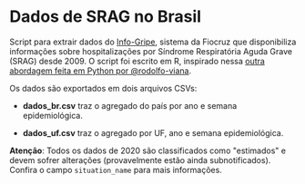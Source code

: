 # Dados de SRAG no Brasil
Script para extrair dados do [Info-Gripe](http://info.gripe.fiocruz.br/), sistema da Fiocruz que disponibiliza informações sobre hospitalizações por Síndrome Respiratória Aguda Grave (SRAG) desde 2009. O script foi escrito em R, inspirado nessa [outra abordagem feita em Python por @rodolfo-viana](https://github.com/rodolfo-viana/dailylog/blob/master/scripts/covid19srag.py).

Os dados são exportados em dois arquivos CSVs:

* **dados_br.csv** traz o agregado do país por ano e semana epidemiológica.

* **dados_uf.csv** traz o agregado por UF, ano e semana epidemiológica.

**Atenção**: Todos os dados de 2020 são classificados como "estimados" e devem sofrer alterações (provavelmente estão ainda subnotificados). Confira o campo `situation_name` para mais informações.